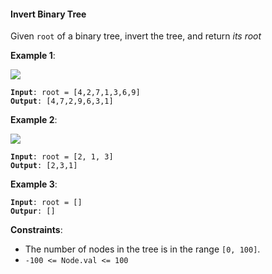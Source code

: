 #### Invert Binary Tree
Given `root` of a binary tree, invert the tree, and return *its root*

**Example 1**:

![](example_1.jpg)
<pre><code><b>Input</b>: root = [4,2,7,1,3,6,9]
<b>Output</b>: [4,7,2,9,6,3,1]
</code></pre>

**Example 2**:

![](example_2.jpg)
<pre><code><b>Input</b>: root = [2, 1, 3]
<b>Output</b>: [2,3,1]
</code></pre>

**Example 3**:
<pre><code><b>Input</b>: root = []
<b>Outpur</b>: []
</code></pre>

**Constraints**:
* The number of nodes in the tree is in the range `[0, 100]`.
* `-100 <= Node.val <= 100`
